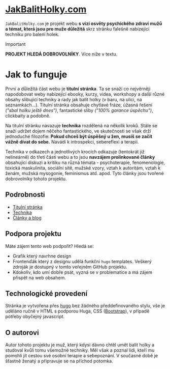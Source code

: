 # [JakBalitHolky.com](https://jakbalitholky.com)

`JakBalitHolky.com` je projekt webu **s vizí osvěty psychického zdraví mužů a témat, která jsou pro muže důležitá** skrz stránku falešně nabízející techniku pro balení holek.

> [!IMPORTANT]
> **PROJEKT HLEDÁ DOBROVOLNÍKY**. Více níže v textu.

# Jak to funguje

První a důležitá část webu je **titulní stránka**. Ta se snaží co nejvěrněji napodobovat weby nabízející ebooky, kurzy, videa, workshopy a další různé obsahy slibující techniky a rady jak balit holky (v baru, na ulici, na seznamkách...). Titulní stránka obsahuje chytlavé fráze, úžasná řešení *("sbal holku ještě dnes")*, fantastické sliby *("100% garance úspěchu")*, clickbaity a podobně.

Na titulní stránku navazuje **technika** rozdělená na několik kroků. Stále se snaží udržet dojem něčeho fantastického, ve skutečnosti se však drží jednoduché filozofie: **Pokud chceš být úspěšný u žen, musíš se začít vážně dívat do sebe.** Navádí k introspekci, sebereflexi a terapii.

Technika v odkazech a jednotlivých krocích odkazuje (tentokrát již nelineárně) do třetí části webu a to jsou **navzájem prolinkované články** obsahující diskuzi a kritiku na různá témata - psychoterapie, fenomenologie, toxická maskulinita, sociální sítě, mužské vzory, vztah k autoritám, vztah k ženám, mužská mysogonie, feminismus atd. apod. Tyto články jsou tvořené dobrovolníky tohoto projektu.

## Podrobnosti

- [Titulní stránka](readme/titulni-stranka.md)
- [Technika](readme/technika.md)
- [Články a blog](readme/clanky.md)

## Podpora projektu

Máte zájem tento web podpořit? Hledá se:

- Grafik který navrhne design
- Frontenďák který z designu udělá funkční `hugo` templates. Veškerý zdroják je dostupný v tomto veřejném GitHub projektu.
- Kdokoliv, kdo umí dobře psát, vyzná se v problematice a má zájem přispět na web obsahem.

## Technologické provedení

Stránka je vytvořena přes [hugo](https://gohugo.io/) bez žádného předdefinovaného stylu, vše je uděláno ručně v HTML s podporou Huga, CSS ([Bootstrap](https://getbootstrap.com/)), v případě potřeby obyčejný javascript.

## O autorovi

Autor tohoto projektu je muž, který kdysi dávno chtěl umět balit holky a studoval kvůli tomu všemožné techniky. Měl však  a poznal lidi, kteří mu pomohli jít cestou své osobní terapie a sebepoznání. V současné době je šťastně ženatý a připravuje se na příchod potomka.